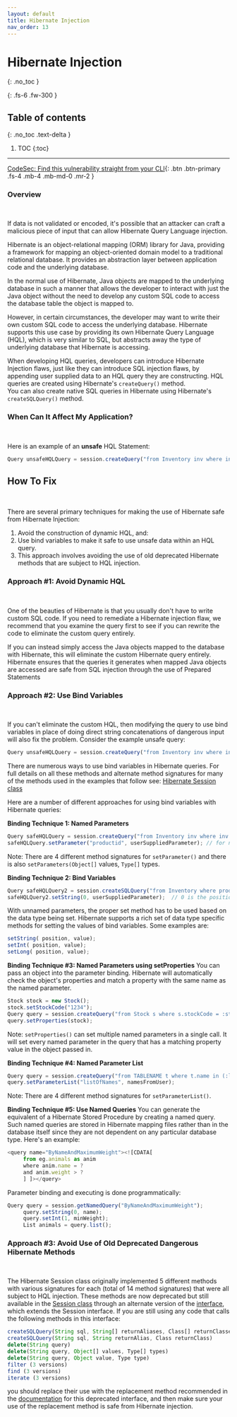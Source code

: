```yaml
---
layout: default
title: Hibernate Injection
nav_order: 13
---
```


# Hibernate Injection
{: .no_toc }

{: .fs-6 .fw-300 }

## Table of contents
{: .no_toc .text-delta }

1. TOC
{:toc}

---
[CodeSec: Find this vulnerability straight from your CLI](https://www.contrastsecurity.com/developer/codesec/){: .btn .btn-primary .fs-4 .mb-4 .mb-md-0 .mr-2 }

### Overview
<br/>

If data is not validated or encoded, it's possible that an attacker can craft a malicious piece of input that can allow Hibernate Query Language injection. 

Hibernate is an object-relational mapping (ORM) library for Java, providing a framework for mapping an object-oriented domain model to a traditional relational database. It provides an abstraction layer between application code and the underlying database.  

In the normal use of Hibernate, Java objects are mapped to the underlying database in such a manner that allows the developer to interact with just the Java object without the need to develop any custom SQL code to access the database table the object is mapped to. 

However, in certain circumstances, the developer may want to write their own custom SQL code to access the underlying database. Hibernate supports this use case by providing its own Hibernate Query Language (HQL), which is very similar to SQL, but abstracts away the type of underlying database that Hibernate is accessing.

When developing HQL queries, developers can introduce Hibernate Injection flaws, just like they can introduce SQL injection flaws, by appending user supplied data to an HQL query they are constructing. HQL queries are created using Hibernate's ```createQuery()``` method.  
You can also create native SQL queries in Hibernate using Hibernate's ```createSQLQuery()``` method. 

### When Can It Affect My Application?
<br/>

Here is an example of an **unsafe** HQL Statement:
 
```js
Query unsafeHQLQuery = session.createQuery("from Inventory inv where inv.productID = '" + userSuppliedParameter + "'");
```


## How To Fix
<br/> 

There are several primary techniques for making the use of Hibernate safe from Hibernate Injection: 
1. Avoid the construction of dynamic HQL, and:
2. Use bind variables to make it safe to use unsafe data within an HQL query. 
3. This approach involves avoiding the use of old deprecated Hibernate methods that are subject to HQL injection. 


### Approach #1: Avoid Dynamic HQL
<br/>

One of the beauties of Hibernate is that you usually don't have to write custom SQL code. If you need to remediate a Hibernate injection flaw, we recommend that you examine the query first to see if you can rewrite the code to eliminate the custom query entirely. 

If you can instead simply access the Java objects mapped to the database with Hibernate, this will eliminate the custom Hibernate query entirely. Hibernate ensures that the queries it generates when mapped Java objects are accessed are safe from SQL injection through the use of Prepared Statements

### Approach #2: Use Bind Variables 
<br/>

If you can't eliminate the custom HQL, then modifying the query to use bind variables in place of doing direct string concatenations of dangerous input will also fix the problem. Consider the example unsafe query:

```js
Query unsafeHQLQuery = session.createQuery("from Inventory inv where inv.productID = '" + userSuppliedParameter + "'");
``` 

There are numerous ways to use bind variables in Hibernate queries. For full details on all these methods and alternate method signatures for many of the methods used in the examples that follow see: [Hibernate Session class](https://docs.jboss.org/hibernate/orm/3.5/javadoc/org/hibernate/Session.html)


Here are a number of different approaches for using bind variables with Hibernate queries: 

**Binding Technique 1: Named Parameters**

```js
Query safeHQLQuery = session.createQuery("from Inventory inv where inv.productID = :productid");
safeHQLQuery.setParameter("productid", userSuppliedParameter); // for named parameters, setParameter can be used regardless of the data type being set
```

Note: There are 4 different method signatures for ```setParameter()``` and there is also ```setParameters(Object[]``` values, ```Type[]``` types.

**Binding Technique 2: Bind Variables**  

```js
Query safeHQLQuery2 = session.createSQLQuery("from Inventory where productID = ?");
safeHQLQuery2.setString(0, userSuppliedParameter);  // 0 is the position parameter, where the count starts with 0, then 1, etc.
``` 

With unnamed parameters, the proper set method has to be used based on the data type being set. Hibernate supports a rich set of data type specific methods for setting the values of bind variables. Some examples are: 

```js
setString( position, value);
setInt( position, value);
setLong( position, value);
``` 

**Binding Technique #3: Named Parameters using setProperties** 
You can pass an object into the parameter binding. Hibernate will automatically check the object's properties and match a property with the same name as the named parameter. 

```js
Stock stock = new Stock();
stock.setStockCode("1234");
Query query = session.createQuery("from Stock s where s.stockCode = :stockCode");
query.setProperties(stock);
``` 

Note: ```setProperties()``` can set multiple named parameters in a single call. 
It will set every named parameter in the query that has a matching property value in the object passed in. 

**Binding Technique #4: Named Parameter List** 

```js
Query query = session.createQuery("from TABLENAME t where t.name in (:listOfNames)");
query.setParameterList("listOfNames", namesFromUser);
``` 

Note: There are 4 different method signatures for ```setParameterList()```. 

**Binding Technique #5: Use Named Queries** 
You can generate the equivalent of a Hibernate Stored Procedure by creating a named query. Such named queries are stored in Hibernate mapping files rather than in the database itself since they are not dependent on any particular database type. Here's an example: 

```js
<query name="ByNameAndMaximumWeight"><![CDATA[
     from eg.animals as anim
     where anim.name = ?
     and anim.weight > ?
     ] ]></query>
``` 

Parameter binding and executing is done programmatically: 

```js
Query query = session.getNamedQuery("ByNameAndMaximumWeight");
     query.setString(0, name);
     query.setInt(1, minWeight);
     List animals = query.list();
```

### Approach #3: Avoid Use of Old Deprecated Dangerous Hibernate Methods ### 
<br/>

The Hibernate Session class originally implemented 5 different methods with various signatures for each (total of 14 method signatures) that were all subject to HQL injection. These methods are now deprecated but still available in the [Session class](https://docs.jboss.org/hibernate/orm/3.5/javadoc/org/hibernate/Session.html) through an alternate version of the [interface](https://docs.jboss.org/hibernate/orm/3.5/javadoc/org/hibernate/classic/Session.html), which extends the Session interface. 
If you are still using any code that calls the following methods in this interface:

```js
createSQLQuery(String sql, String[] returnAliases, Class[] returnClasses)
createSQLQuery(String sql, String returnAlias, Class returnClass)
delete(String query)
delete(String query, Object[] values, Type[] types)
delete(String query, Object value, Type type)
filter (3 versions)
find (3 versions)
iterate (3 versions)
```
you should replace their use with the replacement method recommended in the [documentation](https://docs.jboss.org/hibernate/orm/3.5/javadoc/org/hibernate/classic/Session.html) for this deprecated interface, and then make sure your use of the replacement method is safe from Hibernate injection.


